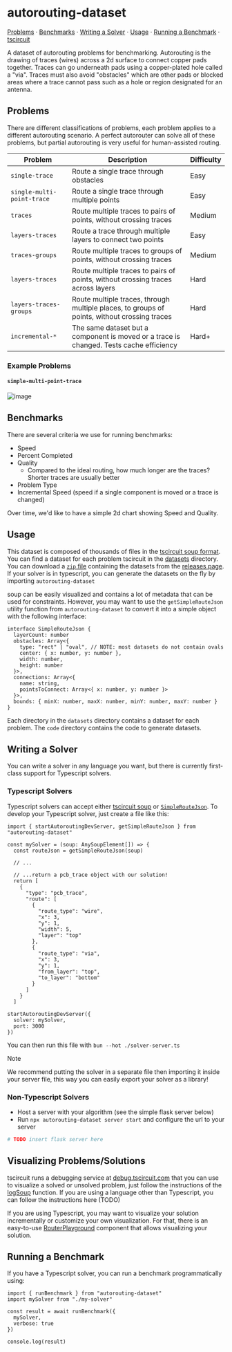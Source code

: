 # autorouting-dataset

[Problems](#problems) &middot; [Benchmarks](#benchmarks) &middot; [Writing a Solver](#writing-a-solver) &middot; [Usage](#usage) &middot; [Running a Benchmark](#running-a-benchmark) &middot; [tscircuit](https://github.com/tscircuit/tscircuit)

A dataset of autorouting problems for benchmarking. Autorouting
is the drawing of traces (wires) across a 2d surface to connect
copper pads together. Traces can go underneath pads using a
copper-plated hole called a "via". Traces must also avoid "obstacles"
which are other pads or blocked areas where a trace cannot pass
such as a hole or region designated for an antenna.

## Problems

There are different classifications of problems, each problem
applies to a different autorouting scenario. A perfect autorouter
can solve all of these problems, but partial autorouting is
very useful for human-assisted routing.

| Problem | Description | Difficulty |
| ------- | ----------- | ---------- |
| `single-trace` | Route a single trace through obstacles | Easy |
| `single-multi-point-trace` | Route a single trace through multiple points | Easy |
| `traces` | Route multiple traces to pairs of points, without crossing traces | Medium |
| `layers-traces` | Route a trace through multiple layers to connect two points | Easy |
| `traces-groups` | Route multiple traces to groups of points, without crossing traces | Medium |
| `layers-traces` | Route multiple traces to pairs of points, without crossing traces across layers | Hard |
| `layers-traces-groups` | Route multiple traces, through multiple places, to groups of points, without crossing traces | Hard |
| `incremental-*` | The same dataset but a component is moved or a trace is changed. Tests cache efficiency | Hard+ |

### Example Problems

#### `simple-multi-point-trace`

![image](https://github.com/user-attachments/assets/6f21ae45-191a-4f3a-aeb2-8b56576a1ece)


## Benchmarks

There are several criteria we use for running benchmarks:

- Speed
- Percent Completed
- Quality
  - Compared to the ideal routing, how much longer are the traces? Shorter traces are usually better
- Problem Type
- Incremental Speed (speed if a single component is moved or a trace is changed)

Over time, we'd like to have a simple 2d chart showing Speed and Quality.


## Usage

This dataset is composed of thousands of files in the [tscircuit soup format](https://docs.tscircuit.com/api-reference/advanced/soup). You
can find a dataset for each problem tscircuit in the [datasets](./datasets) directory. You can download a [`zip` file](#) containing the datasets
from the [releases page](#). If your solver is in typescript, you can generate the datasets on the fly by importing `autorouting-dataset`

soup can be easily visualized and contains a lot of metadata that can be used for constraints. However, you may want to use the `getSimpleRouteJson`
utility function from `autorouting-dataset` to convert it into a simple object with the following interface:

```tsx
interface SimpleRouteJson {
  layerCount: number
  obstacles: Array<{
    type: "rect" | "oval", // NOTE: most datasets do not contain ovals
    center: { x: number, y: number },
    width: number,
    height: number
  }>,
  connections: Array<{
    name: string,
    pointsToConnect: Array<{ x: number, y: number }>
  }>,
  bounds: { minX: number, maxX: number, minY: number, maxY: number }
}
```

Each directory in the `datasets` directory contains a dataset for each problem. The `code` directory contains the code to generate datasets.


## Writing a Solver

You can write a solver in any language you want, but there is currently first-class support for Typescript solvers.

### Typescript Solvers

Typescript solvers can accept either [tscircuit soup](https://docs.tscircuit.com/api-reference/advanced/soup) or [`SimpleRouteJson`](#usage). To develop
your Typescript solver, just create a file like this:

```tsx
import { startAutoroutingDevServer, getSimpleRouteJson } from "autorouting-dataset"

const mySolver = (soup: AnySoupElement[]) => {
  const routeJson = getSimpleRouteJson(soup)

  // ...

  // ...return a pcb_trace object with our solution!
  return [
    {
      "type": "pcb_trace",
      "route": [
        {
          "route_type": "wire",
          "x": 3,
          "y": 1,
          "width": 5,
          "layer": "top"
        },
        {
          "route_type": "via",
          "x": 3,
          "y": 1,
          "from_layer": "top",
          "to_layer": "bottom"
        }
      ]
    }
  ]

startAutoroutingDevServer({
  solver: mySolver,
  port: 3000
})
```

You can then run this file with `bun --hot ./solver-server.ts`

> [!NOTE]
> We recommend putting the solver in a separate file then importing it inside your server file, this way
> you can easily export your solver as a library!

### Non-Typescript Solvers

* Host a server with your algorithm (see the simple flask server below)
* Run `npx autorouting-dataset server start` and configure the url to your server

```python
# TODO insert flask server here
```


## Visualizing Problems/Solutions

tscircuit runs a debugging service at [debug.tscircuit.com](https://debug.tscircuit.com) that you can use to visualize a solved or unsolved problem,
just follow the instructions of the [logSoup](https://github.com/tscircuit/log-soup) function. If you are using a language other than Typescript,
you can follow the instructions here (TODO)

If you are using Typescript, you may want to visualize your solution incrementally or customize your own visualization. For that, there is an easy-to-use
[RouterPlayground](#) component that allows visualizing your solution.

## Running a Benchmark

If you have a Typescript solver, you can run a benchmark programmatically using:

```tsx
import { runBenchmark } from "autorouting-dataset"
import mySolver from "./my-solver"

const result = await runBenchmark({
  mySolver,
  verbose: true
})

console.log(result)
```
